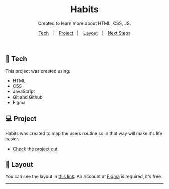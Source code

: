 <h1 align="center"> Habits </h1>

<p align="center">
Created to learn more about HTML, CSS, JS. <br/>

</p>

<p align="center">
  <a href="#-tecnologias">Tech</a>&nbsp;&nbsp;&nbsp;|&nbsp;&nbsp;&nbsp;
  <a href="#-projeto">Project</a>&nbsp;&nbsp;&nbsp;|&nbsp;&nbsp;&nbsp;
  <a href="#-layout">Layout</a>&nbsp;&nbsp;&nbsp;|&nbsp;&nbsp;&nbsp;
  <a href="#-layout">Next Steps</a>
</p>

<br>

## 🚀 Tech

This project was created using:

- HTML
- CSS
- JavaScript
- Git and Github
- Figma

## 💻 Project

Habits was created to map the users routine so in that way will make it's life easier.

- [Check the project out](https://thalfor.github.io/projectHabits/)

## 🔖 Layout

You can see the layout in [this link](https://www.figma.com/community/file/1195327109778210238). An account at [Figma](https://figma.com) is required, it's free.


---
